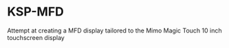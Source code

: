 # KSP-MFD
Attempt at creating a MFD display tailored to the Mimo Magic Touch 10 inch touchscreen display
